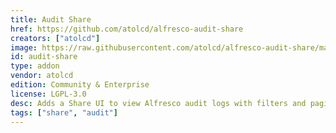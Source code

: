 ```yaml
---
title: Audit Share
href: https://github.com/atolcd/alfresco-audit-share
creators: ["atolcd"]
image: https://raw.githubusercontent.com/atolcd/alfresco-audit-share/master/screenshots/audit-share.png
id: audit-share
type: addon
vendor: atolcd
edition: Community & Enterprise
license: LGPL-3.0
desc: Adds a Share UI to view Alfresco audit logs with filters and pagination.
tags: ["share", "audit"]
---
```

